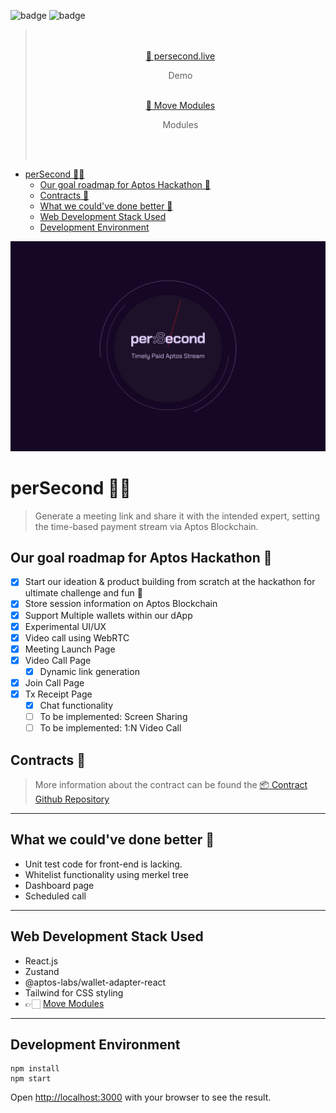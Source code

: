 ![badge](https://img.shields.io/badge/-Aptos-black)
![badge](https://img.shields.io/badge/-Powered-white)

<blockquote align="center">
<br/>
<br/>
<a href="https://persecond.live" target="_blank">
👀 persecond.live
</a>
<p>Demo</p>
<br/>
<a href="https://github.com/ggomaeng/persecond/tree/master/move_module" target="_blank">
📜 Move Modules
</a>
<p>Modules</p>
<br/>
<br/>
</blockquote>

- [perSecond 👋🏻](#persecond-)
	- [Our goal roadmap for Aptos Hackathon 📝](#our-goal-roadmap-for-aptos-hackathon-)
	- [Contracts 📜](#contracts-)
	- [What we could've done better 🤔](#what-we-couldve-done-better-)
	- [Web Development Stack Used](#web-development-stack-used)
	- [Development Environment](#development-environment)

![image](public/og-image-1200-800.png)

# perSecond 👋🏻

> Generate a meeting link and share it with the intended expert, setting the time-based payment stream via Aptos Blockchain.

## Our goal roadmap for Aptos Hackathon 📝

- [x] Start our ideation & product building from scratch at the hackathon for ultimate challenge and fun 🥳
- [x] Store session information on Aptos Blockchain
- [x] Support Multiple wallets within our dApp
- [x] Experimental UI/UX
- [x] Video call using WebRTC
- [x] Meeting Launch Page
- [x] Video Call Page
  - [x] Dynamic link generation
- [x] Join Call Page
- [x] Tx Receipt Page
  - [x] Chat functionality
  - [ ] To be implemented: Screen Sharing
  - [ ] To be implemented: 1:N Video Call

## Contracts 📜

> More information about the contract can be found the [📦 Contract Github Repository](https://github.com/ggomaeng/persecond/tree/master/move_module)

---

## What we could've done better 🤔

- Unit test code for front-end is lacking.
- Whitelist functionality using merkel tree
- Dashboard page
- Scheduled call

---

## Web Development Stack Used

- React.js
- Zustand
- @aptos-labs/wallet-adapter-react
- Tailwind for CSS styling
- 👉🏻 [Move Modules](https://github.com/ggomaeng/persecond/tree/master/move_module)

---

## Development Environment

```shell
npm install
npm start
```

Open [http://localhost:3000](http://localhost:3000) with your browser to see the result.
